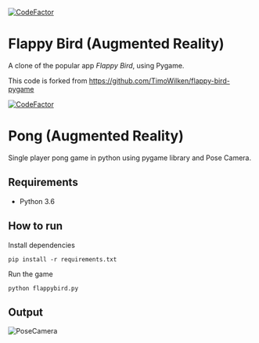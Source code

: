 [![CodeFactor](https://www.codefactor.io/repository/github/wonder-tree/flappy-bird-pygame/badge)](https://www.codefactor.io/repository/github/wonder-tree/flappy-bird-pygame)

# Flappy Bird (Augmented Reality)

A clone of the popular app *Flappy Bird*, using Pygame.

This code is forked from https://github.com/TimoWilken/flappy-bird-pygame

[![CodeFactor](https://www.codefactor.io/repository/github/wonder-tree/pong-python/badge)](https://www.codefactor.io/repository/github/wonder-tree/pong-python)

# Pong (Augmented Reality)
Single player pong game in python using pygame library and Pose Camera.

## Requirements

* Python 3.6

## How to run

Install dependencies
```
pip install -r requirements.txt
```

Run the game
```
python flappybird.py
```

## Output

![PoseCamera](outputs/ezgif-1-c20809885e88.gif)
